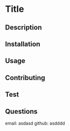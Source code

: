 # Title
        


## Description



## Installation



## Usage



## Contributing



## Test



## Questions

email: asdasd
github: asdddd